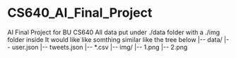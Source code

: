 # CS640_AI_Final_Project
AI Final Project for BU CS640 
All data put under ./data folder with a ./img folder inside
It would like like somthing similar like the tree below
|-- data/
  |-- user.json
  |-- tweets.json
  |-- *.csv
  |-- img/
     |-- 1.png
     |-- 2.png
